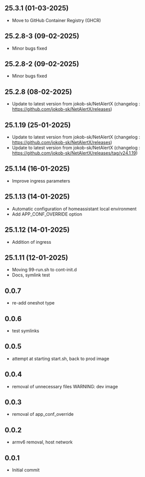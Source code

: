 ## 25.3.1 (01-03-2025)
- Move to GitHub Container Registry (GHCR)

## 25.2.8-3 (09-02-2025)
- Minor bugs fixed
## 25.2.8-2 (09-02-2025)
- Minor bugs fixed

## 25.2.8 (08-02-2025)
- Update to latest version from jokob-sk/NetAlertX (changelog : https://github.com/jokob-sk/NetAlertX/releases)

## 25.1.19 (25-01-2025)
- Update to latest version from jokob-sk/NetAlertX (changelog : https://github.com/jokob-sk/NetAlertX/releases)
- Update to latest version from jokob-sk/NetAlertX (changelog : https://github.com/jokob-sk/NetAlertX/releases/tag/v24.1.19)

## 25.1.14 (16-01-2025)
- Improve ingress parameters

## 25.1.13 (14-01-2025)
- Automatic configuration of homeassistant local environment
- Add APP_CONF_OVERRIDE option

## 25.1.12 (14-01-2025)
- Addition of ingress

## 25.1.11 (12-01-2025)
- Moving 99-run.sh to cont-init.d
- Docs, symlink test

## 0.0.7

- re-add oneshot type

## 0.0.6

- test symlinks

## 0.0.5

- attempt at starting start.sh, back to prod image

## 0.0.4

- removal of unnecessary files WARNING: dev image

## 0.0.3

- removal of app_conf_override

## 0.0.2

- armv6 removal, host network

## 0.0.1

- Initial commit
